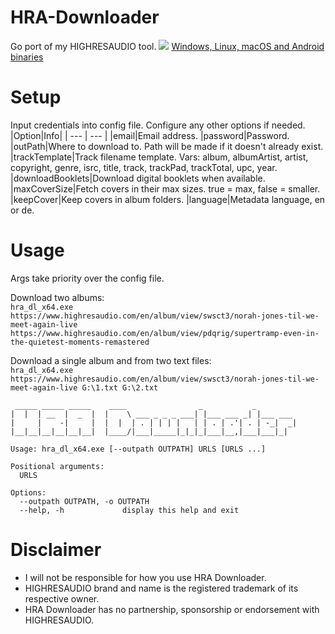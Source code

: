 # HRA-Downloader
Go port of my HIGHRESAUDIO tool.
![](https://i.imgur.com/IcMjhCo.png)
[Windows, Linux, macOS and Android binaries](https://github.com/Sorrow446/HRA-Downloader/releases)

# Setup
Input credentials into config file.
Configure any other options if needed.
|Option|Info|
| --- | --- |
|email|Email address.
|password|Password.
|outPath|Where to download to. Path will be made if it doesn't already exist.
|trackTemplate|Track filename template. Vars: album, albumArtist, artist, copyright, genre, isrc, title, track, trackPad, trackTotal, upc, year.
|downloadBooklets|Download digital booklets when available.
|maxCoverSize|Fetch covers in their max sizes. true = max, false = smaller.
|keepCover|Keep covers in album folders.
|language|Metadata language, en or de.

# Usage
Args take priority over the config file.

Download two albums:   
`hra_dl_x64.exe https://www.highresaudio.com/en/album/view/swsct3/norah-jones-til-we-meet-again-live https://www.highresaudio.com/en/album/view/pdqrig/supertramp-even-in-the-quietest-moments-remastered`

Download a single album and from two text files:   
`hra_dl_x64.exe https://www.highresaudio.com/en/album/view/swsct3/norah-jones-til-we-meet-again-live G:\1.txt G:\2.txt`

```
 _____ _____ _____    ____                _           _
|  |  | __  |  _  |  |    \ ___ _ _ _ ___| |___ ___ _| |___ ___
|     |    -|     |  |  |  | . | | | |   | | . | .'| . | -_|  _|
|__|__|__|__|__|__|  |____/|___|_____|_|_|_|___|__,|___|___|_|

Usage: hra_dl_x64.exe [--outpath OUTPATH] URLS [URLS ...]

Positional arguments:
  URLS

Options:
  --outpath OUTPATH, -o OUTPATH
  --help, -h             display this help and exit
  ```
 
# Disclaimer
- I will not be responsible for how you use HRA Downloader.    
- HIGHRESAUDIO brand and name is the registered trademark of its respective owner.    
- HRA Downloader has no partnership, sponsorship or endorsement with HIGHRESAUDIO.
